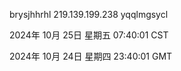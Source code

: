 brysjhhrhl 219.139.199.238 yqqlmgsycl

2024年 10月 25日 星期五 07:40:01 CST

2024年 10月 24日 星期四 23:40:01 GMT
